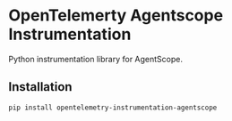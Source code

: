 # OpenTelemerty Agentscope Instrumentation
Python instrumentation library for AgentScope.


## Installation

```shell
pip install opentelemetry-instrumentation-agentscope
```
